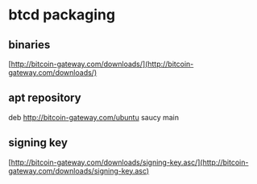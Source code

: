 # btcd packaging


## binaries
[http://bitcoin-gateway.com/downloads/](http://bitcoin-gateway.com/downloads/)

## apt repository
deb http://bitcoin-gateway.com/ubuntu saucy main

## signing key
[http://bitcoin-gateway.com/downloads/signing-key.asc/](http://bitcoin-gateway.com/downloads/signing-key.asc)
